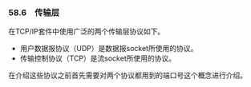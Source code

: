 ### 58.6　传输层

在TCP/IP套件中使用广泛的两个传输层协议如下。

+ 用户数据报协议（UDP）是数据报socket所使用的协议。
+ 传输控制协议（TCP）是流socket所使用的协议。

在介绍这些协议之前首先需要对两个协议都用到的端口号这个概念进行介绍。


